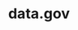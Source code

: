 ---
# This topic lives at
# https://digital.gov/topics/data-gov

# Topic Title
title: "data.gov"

# description — keep it short and clear
# summary: ""

# Weight
weight: 1

# For more information on managing topics,
# see https://github.com/GSA/digitalgov.gov/wiki/topics
---